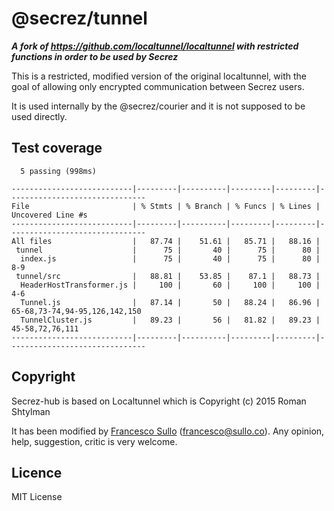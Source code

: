 # @secrez/tunnel

**_A fork of https://github.com/localtunnel/localtunnel with restricted functions in order to be used by Secrez_**

This is a restricted, modified version of the original localtunnel, with the goal of allowing only encrypted communication between Secrez users.

It is used internally by the @secrez/courier and it is not supposed to be used directly.


## Test coverage
```
  5 passing (998ms)

---------------------------|---------|----------|---------|---------|-------------------------------
File                       | % Stmts | % Branch | % Funcs | % Lines | Uncovered Line #s             
---------------------------|---------|----------|---------|---------|-------------------------------
All files                  |   87.74 |    51.61 |   85.71 |   88.16 |                               
 tunnel                    |      75 |       40 |      75 |      80 |                               
  index.js                 |      75 |       40 |      75 |      80 | 8-9                           
 tunnel/src                |   88.81 |    53.85 |    87.1 |   88.73 |                               
  HeaderHostTransformer.js |     100 |       60 |     100 |     100 | 4-6                           
  Tunnel.js                |   87.14 |       50 |   88.24 |   86.96 | 65-68,73-74,94-95,126,142,150 
  TunnelCluster.js         |   89.23 |       56 |   81.82 |   89.23 | 45-58,72,76,111               
---------------------------|---------|----------|---------|---------|-------------------------------

```

## Copyright

Secrez-hub is based on Localtunnel which is Copyright (c) 2015 Roman Shtylman  

It has been modified by [Francesco Sullo](https://francesco.sullo.co) (<francesco@sullo.co>). Any opinion, help, suggestion, critic is very welcome.

## Licence

MIT License

